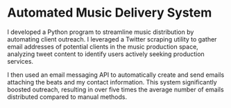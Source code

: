# Automated Music Delivery System

I developed a Python program to streamline music distribution by automating client outreach. I leveraged a Twitter scraping utility to gather email addresses of potential clients in the music production space, analyzing tweet content to identify users actively seeking production services.

I then used an email messaging API to automatically create and send emails attaching the beats and my contact information. This system significantly boosted outreach, resulting in over five times the average number of emails distributed compared to manual methods.
